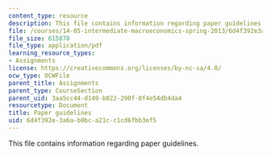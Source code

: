 ```yaml
---
content_type: resource
description: This file contains information regarding paper guidelines.
file: /courses/14-05-intermediate-macroeconomics-spring-2013/6d4f392e3a6ab0bca21cc1cd6fbb3ef5_MIT14_05S13_guidelines.pdf
file_size: 615878
file_type: application/pdf
learning_resource_types:
- Assignments
license: https://creativecommons.org/licenses/by-nc-sa/4.0/
ocw_type: OCWFile
parent_title: Assignments
parent_type: CourseSection
parent_uid: 3aa5cc44-d149-b022-290f-0f4e54db4da4
resourcetype: Document
title: Paper guidelines
uid: 6d4f392e-3a6a-b0bc-a21c-c1cd6fbb3ef5
---
```

This file contains information regarding paper guidelines.
